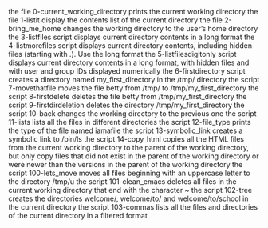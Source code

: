 the file 0-current_working_directory prints the current working directory
the file 1-listit display the contents list of the current directory
the file 2-bring_me_home changes the working directory to the user’s home directory
the 3-listfiles script displays current directory contents in a long format
the 4-listmorefiles script displays current directory contents, including hidden files (starting with .). Use the long format
the 5-listfilesdigitonly script displays current directory contents in a long format, with hidden files and with user and group IDs displayed numerically
the 6-firstdirectory script creates a directory named my_first_directory in the /tmp/ directory
the script 7-movethatfile moves the file betty from /tmp/ to /tmp/my_first_directory
the script 8-firstdelete deletes the file betty from /tmp/my_first_directory
the script 9-firstdirdeletion deletes the directory /tmp/my_first_directory
the script 10-back changes the working directory to the previous one
the script 11-lists lists all the files in different directories
the script 12-file_type prints the type of the file named iamafile
the script 13-symbolic_link creates a symbolic link to /bin/ls
the script 14-copy_html copies all the HTML files from the current working directory to the parent of the working directory, but only copy files that did not exist in the parent of the working directory or were newer than the versions in the parent of the working directory
the script 100-lets_move moves all files beginning with an uppercase letter to the directory /tmp/u
the script 101-clean_emacs deletes all files in the current working directory that end with the character ~
the script 102-tree creates the directories welcome/, welcome/to/ and welcome/to/school in the current directory
the script 103-commas lists all the files and directories of the current directory in a filtered format

